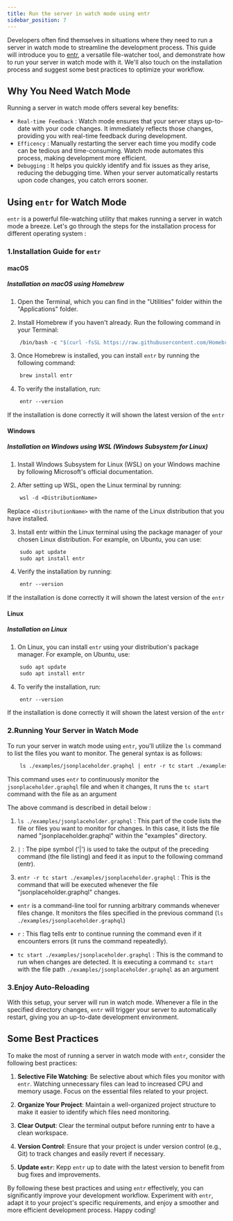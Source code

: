 ```yaml
---
title: Run the server in watch mode using entr
sidebar_position: 7
---
```


Developers often find themselves in situations where they need to run a server in watch mode to streamline the development process. This guide will introduce you to [entr], a versatile file-watcher tool, and demonstrate how to run your server in watch mode with it. We'll also touch on the installation process and suggest some best practices to optimize your workflow.

[entr]:https://eradman.com/entrproject/

## Why You Need Watch Mode

Running a server in watch mode offers several key benefits:

- `Real-time Feedback` : Watch mode ensures that your server stays up-to-date with your code changes. It immediately reflects those changes, providing you with real-time feedback during development.
- `Efficency` : Manually restarting the server each time you modify code can be tedious and time-consuming. Watch mode automates this process, making development more efficient.
- `Debugging` : It helps you quickly identify and fix issues as they arise, reducing the debugging time. When your server automatically restarts upon code changes, you catch errors sooner.

## Using `entr` for Watch Mode

`entr` is a powerful file-watching utility that makes running a server in watch mode a breeze. Let's go through the steps for the installation process for different operating system :

### 1.Installation Guide for `entr`

#### macOS

##### Installation on macOS using Homebrew

1. Open the Terminal, which you can find in the "Utilities" folder within the "Applications" folder.

2. Install Homebrew if you haven't already. Run the following command in your Terminal:

```graphql
    /bin/bash -c "$(curl -fsSL https://raw.githubusercontent.com/Homebrew/install/master/install.sh)"
```

3. Once Homebrew is installed, you can install `entr` by running the following command:

```graphql
    brew install entr
```

4. To verify the installation, run:

```graphql
    entr --version
```

If the installation is done correctly it will shown the latest version of the `entr`

#### Windows

##### Installation on Windows using WSL (Windows Subsystem for Linux)

1. Install Windows Subsystem for Linux (WSL) on your Windows machine by following Microsoft's official documentation.

2. After setting up WSL, open the Linux terminal by running:

```graphql
    wsl -d <DistributionName>
```

Replace `<DistributionName>` with the name of the Linux distribution that you have installed.

3. Install entr within the Linux terminal using the package manager of your chosen Linux distribution. For example, on Ubuntu, you can use:

```graphql
    sudo apt update
    sudo apt install entr
```

4. Verify the installation by running:

```graphql
    entr --version
```

If the installation is done correctly it will shown the latest version of the `entr`

#### Linux

##### Installation on Linux

1. On Linux, you can install `entr` using your distribution's package manager. For example, on Ubuntu, use:

```graphql
    sudo apt update
    sudo apt install entr
```

4. To verify the installation, run:

```graphql
    entr --version
```

If the installation is done correctly it will shown the latest version of the `entr`

### 2.Running Your Server in Watch Mode

To run your server in watch mode using `entr`, you'll utilize the `ls` command to list the files you want to monitor. The general syntax is as follows:

```graphql
    ls ./examples/jsonplaceholder.graphql | entr -r tc start ./examples/jsonplaceholder.graphql
```

This command uses `entr` to continuously monitor the `jsonplaceholder.graphql` file and when it changes, It runs the `tc start` command with the file as an argument

The above command is described in detail below :

1. `ls ./examples/jsonplaceholder.graphql` : This part of the code lists the file or files you want to monitor for changes. In this case, it lists the file named "jsonplaceholder.graphql" within the "examples" directory.

2. `|` : The pipe symbol ('|') is used to take the output of the preceding command (the file listing) and feed it as input to the following command (entr).

3. `entr -r tc start ./examples/jsonplaceholder.graphql` : This is the command that will be executed whenever the file "jsonplaceholder.graphql" changes.

- `entr` is a command-line tool for running arbitrary commands whenever files change. It monitors the files specified in the previous command (`ls ./examples/jsonplaceholder.graphql`)

- `r` : This flag tells entr to continue running the command even if it encounters errors (it runs the command repeatedly).

- `tc start ./examples/jsonplaceholder.graphql` : This is the command to run when changes are detected. It is executing a command `tc start` with the file path
`./examples/jsonplaceholder.graphql` as an argument

### 3.Enjoy Auto-Reloading

With this setup, your server will run in watch mode. Whenever a file in the specified directory changes, `entr` will trigger your server to automatically restart, giving you an up-to-date development environment.

## Some Best Practices

To make the most of running a server in watch mode with `entr`, consider the following best practices:

1. **Selective File Watching**: Be selective about which files you monitor with `entr`. Watching unnecessary files can lead to increased CPU and memory usage. Focus on the essential files related to your project.

2. **Organize Your Project**: Maintain a well-organized project structure to make it easier to identify which files need monitoring.

3. **Clear Output**: Clear the terminal output before running entr to have a clean workspace.

4. **Version Control**: Ensure that your project is under version control (e.g., Git) to track changes and easily revert if necessary.

5. **Update `entr`**: Kepp `entr` up to date with the latest version to benefit from bug fixes and improvements.

By following these best practices and using `entr` effectively, you can significantly improve your development workflow. Experiment with `entr`, adapt it to your project's specific requirements, and enjoy a smoother and more efficient development process. Happy coding!
